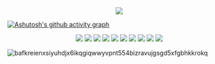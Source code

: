 
<div align="center">
  <a href="https://github.com/Paivaas">
    <img src="https://github-readme-streak-stats.herokuapp.com?user=Paivaas&theme=ambient_gradient&hide_border=true&exclude_days=Sun" />
  </a>
 
</div>


[![Ashutosh's github activity graph](https://github-readme-activity-graph.vercel.app/graph?username=Paivaas&bg_color=00000&color=ffcbdb&line=ff69b4&point=ffcbdb&area=true&hide_border=true)](https://github.com/ashutosh00710/github-readme-activity-graph)

<div align="center">
  <img src="https://img.shields.io/badge/HTML-ff69b4?style=for-the-badge&logo=html5&logoColor=white">
  <img src="https://img.shields.io/badge/CSS-ff69b4?&style=for-the-badge&logo=css3&logoColor=white">
  <img src="https://img.shields.io/badge/JavaScript-ff69b4?style=for-the-badge&logo=javascript&logoColor=white">
  <img src="https://img.shields.io/badge/Java-ff69b4?style=for-the-badge&logo=java&logoColor=white">
  <img src="https://img.shields.io/badge/MySQL-ff69b4?style=for-the-badge&logo=mysql&logoColor=white">
  <img src="https://img.shields.io/badge/Amazon_AWS-ff69b4?style=for-the-badge&logo=amazon-aws&logoColor=white">
  <img src="https://img.shields.io/badge/Microsoft_Azure-ff69b4?style=for-the-badge&logo=microsoft-azure&logoColor=white">
  <img src="https://img.shields.io/badge/Canva-ff69b4?&style=for-the-badge&logo=Canva&logoColor=white">
  <img src="https://img.shields.io/badge/Figma-ff69b4?style=for-the-badge&logo=figma&logoColor=white">
  <img src="https://img.shields.io/badge/Bootstrap-ff69b4?style=for-the-badge&logo=bootstrap&logoColor=white">
  

</div>


![bafkreienxsiyuhdjx6ikqgiqwwyvpnt554bizravujgsgd5xfgbhkkrokq](https://github.com/Paivaas/Paivaas/assets/123731976/ac0076c8-0a0a-4bfb-8c1c-0aa9390dc4c3)

